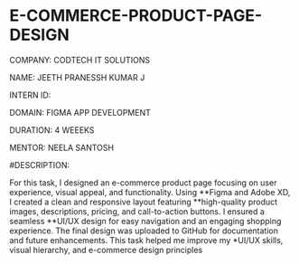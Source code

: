 # E-COMMERCE-PRODUCT-PAGE-DESIGN

COMPANY: CODTECH IT SOLUTIONS

NAME: JEETH PRANESSH KUMAR J

INTERN ID: 

DOMAIN: FIGMA APP DEVELOPMENT

DURATION: 4 WEEEKS

MENTOR: NEELA SANTOSH

#DESCRIPTION:

For this task, I designed an e-commerce product page focusing on user experience, visual appeal, and functionality. Using **Figma and Adobe XD, I created a clean and responsive layout featuring **high-quality product images, descriptions, pricing, and call-to-action buttons. I ensured a seamless **UI/UX design for easy navigation and an engaging shopping experience. The final design was uploaded to GitHub for documentation and future enhancements. This task helped me improve my *UI/UX skills, visual hierarchy, and e-commerce design principles
